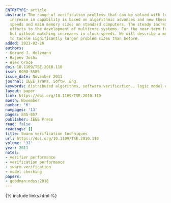 ```yaml
---
ENTRYTYPE: article
abstract: The range of verification problems that can be solved with logic model checking tools has increased significantly in the last few decades. This
  increase in capability is based on algorithmic advances and new theoretical insights, but it has also benefitted from the steady increase in processing
  speeds and main memory sizes on standard computers. The steady increase in processing speeds, though, ended when chip-makers started redirecting their
  efforts to the development of multicore systems. For the near-term future, we can anticipate the appearance of systems with large numbers of CPU cores,
  but without matching increases in clock-speeds. We will describe a model checking strategy that can allow us to leverage this trend and that allows us
  to tackle significantly larger problem sizes than before.
added: 2021-02-26
authors:
- Gerard J. Holzmann
- Rajeev Joshi
- Alex Groce
doi: 10.1109/TSE.2010.110
issn: 0098-5589
issue_date: November 2011
journal: IEEE Trans. Softw. Eng.
keywords: distributed algorithms, software verification., logic model checking, Software engineering tools and techniques
layout: paper
link: https://doi.org/10.1109/TSE.2010.110
month: November
number: '6'
numpages: '13'
pages: 845-857
publisher: IEEE Press
read: false
readings: []
title: Swarm verification techniques
url: https://doi.org/10.1109/TSE.2010.110
volume: '37'
year: 2011
notes:
- verifier performance
- verification performance
- swarm verification
- model checking
papers:
- goodman:ndss:2018
---
```

{% include links.html %}
